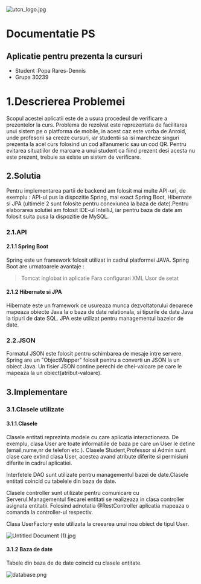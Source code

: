 ![utcn_logo.jpg](https://www.dropbox.com/s/jp4ec7zvbyr4rsz/utcn_logo.jpg?dl=0&raw=1)


# Documentatie PS

## Aplicatie pentru prezenta la cursuri 
  - Student :Popa Rares-Dennis 
  - Grupa 30239

# 1.Descrierea Problemei

Scopul acestei aplicatii este de a usura procedeul de verificare a prezentelor la curs.
Problema de rezolvat este reprezentata de facilitarea unui sistem pe o platforma de mobile, in acest caz este vorba de Anroid, unde profesorii sa creeze cursuri, iar studentii sa isi marcheze singuri prezenta la acel curs folosind un cod alfanumeric sau un cod QR.
Pentru evitarea situatiilor de marcare a unui student ca fiind prezent desi acesta nu este prezent, trebuie sa existe un sistem de verificare.

## 2.Solutia 

Pentru implementarea partii de backend am folosit mai multe API-uri, de exemplu : API-ul pus la dispozitie Spring, mai exact Spring Boot, Hibernate si JPA (ultimele 2 sunt folosite pentru conexiunea la baza de date).Pentru elaborarea solutiei am folosit IDE-ul IntelliJ, iar pentru baza de date am folosit suita pusa la dispozitie de MySQL.  

### 2.1.API 

#### 2.1.1 Spring Boot 

Spring este un framework folosit utilizat in cadrul platformei JAVA. Spring Boot are urmatoarele avantaje : 
> Tomcat inglobat in aplicatie 
> Fara configurari XML 
> Usor de setat 

#### 2.1.2 Hibernate si JPA
Hibernate este un framework ce usureaza munca dezvoltatorului deoarece mapeaza obiecte Java la o baza de date relationala, si tipurile de date Java la tipuri de date SQL. 
JPA este utilizat pentru managementul bazelor de date.

### 2.2.JSON  
Formatul JSON este folosit pentru schimbarea de mesaje intre servere. Spring are un  "ObjectMapper" folosit pentru a converti un JSON la un obiect Java. Un fisier JSON contine perechi de chei-valoare pe care le mapeaza la un obiect(atribut-valoare). 

## 3.Implementare 

### 3.1.Clasele utilizate 
#### 3.1.1.Clasele 
Clasele entitati reprezinta modele cu care aplicatia interactioneza. De exemplu, clasa User are toate informatiile de baza pe care un User le detine (email,nume,nr de telefon etc.). Clasele Student,Professor si Admin sunt clase care extind clasa User, acestea avand atribute diferite si permisiuni diferite in cadrul aplicatiei.  

Interfetele DAO sunt utilizate pentru managementul bazei de date.Clasele entitati coincid cu tabelele din baza de date.  

Clasele controller sunt utilizate pentru comunicare cu Serverul.Managementul fiecarei entitati se realizeaza in clasa controller asignata entitatii. Folosind adnotatia @RestController aplicatia mapeaza o comanda la controller-ul respectiv.  

Clasa UserFactory este utilizata la creearea unui nou obiect de tipul User.

![Untitled Document (1).jpg](https://www.dropbox.com/s/xfayav5872whhfv/Untitled%20Document%20%281%29.jpg?dl=0&raw=1) 
#### 3.1.2 Baza de date 
 
 Tabele din baza de de date coincid cu clasele entitate. 
 
 ![database.png](https://www.dropbox.com/s/g4etfxe5fytang2/database.png?dl=0&raw=1)


